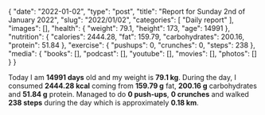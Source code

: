 {
    "date": "2022-01-02",
    "type": "post",
    "title": "Report for Sunday 2nd of January 2022",
    "slug": "2022\/01\/02",
    "categories": [
        "Daily report"
    ],
    "images": [],
    "health": {
        "weight": 79.1,
        "height": 173,
        "age": 14991
    },
    "nutrition": {
        "calories": 2444.28,
        "fat": 159.79,
        "carbohydrates": 200.16,
        "protein": 51.84
    },
    "exercise": {
        "pushups": 0,
        "crunches": 0,
        "steps": 238
    },
    "media": {
        "books": [],
        "podcast": [],
        "youtube": [],
        "movies": [],
        "photos": []
    }
}

Today I am <strong>14991 days</strong> old and my weight is <strong>79.1 kg</strong>. During the day, I consumed <strong>2444.28 kcal</strong> coming from <strong>159.79 g</strong> fat, <strong>200.16 g</strong> carbohydrates and <strong>51.84 g</strong> protein. Managed to do <strong>0 push-ups</strong>, <strong>0 crunches</strong> and walked <strong>238 steps</strong> during the day which is approximately <strong>0.18 km</strong>.